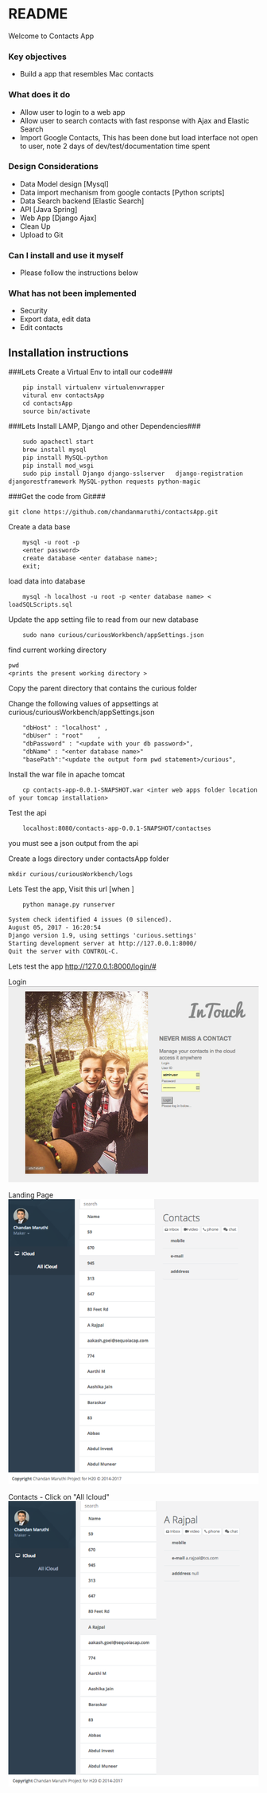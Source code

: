 # README #

Welcome to Contacts App

### Key objectives ###

* Build a app that resembles Mac contacts

### What does it do  ###
*  Allow user to login to a web app
*  Allow user to search contacts with fast response with Ajax and Elastic Search
*  Import Google Contacts, This has been done but load interface not open to user, note 2 days of dev/test/documentation time spent

### Design Considerations  ###

*  Data Model design [Mysql]
*  Data import mechanism from google contacts [Python scripts]
*  Data Search backend [Elastic Search]
*  API  [Java Spring] 
*  Web App [Django Ajax]
*  Clean Up 
*  Upload to Git

### Can I install and use it myself ###

* Please follow the instructions below

### What has not been implemented  ###
* Security
* Export data, edit data
* Edit contacts


## Installation instructions ##

###Lets Create a Virtual Env to intall our code###
```
    pip install virtualenv virtualenvwrapper
    vitural env contactsApp
    cd contactsApp
    source bin/activate
```

###Lets Install LAMP, Django and other Dependencies###
```
    sudo apachectl start
    brew install mysql
    pip install MySQL-python
    pip install mod_wsgi
    sudo pip install Django django-sslserver   django-registration djangorestframework MySQL-python requests python-magic
```

###Get the code from Git###
```
git clone https://github.com/chandanmaruthi/contactsApp.git
```

Create a data base
```
    mysql -u root -p
    <enter password>
    create database <enter database name>;
    exit;
```

load data into database
```
    mysql -h localhost -u root -p <enter database name> < loadSQLScripts.sql 
```

Update the app setting file to read from our new database

```
    sudo nano curious/curiousWorkbench/appSettings.json
```
find current working directory
```
pwd
<prints the present working directory >
```
Copy the parent directory that contains the curious folder

Change the following values of appsettings at curious/curiousWorkbench/appSettings.json
```
    "dbHost" : "localhost" ,
    "dbUser" : "root"    ,
    "dbPassword" : "<update with your db password>",
    "dbName" : "<enter database name>"
    "basePath":"<update the output form pwd statement>/curious",
```    


Install the war file in apache tomcat
```
    cp contacts-app-0.0.1-SNAPSHOT.war <inter web apps folder location  of your tomcap installation>

```
Test the api
```
    localhost:8080/contacts-app-0.0.1-SNAPSHOT/contactses
```
you must see a json output from the api

Create a logs directory under contactsApp folder

```
mkdir curious/curiousWorkbench/logs
```
Lets Test the app, Visit this url [when ]



```
    python manage.py runserver  
```

```
System check identified 4 issues (0 silenced).
August 05, 2017 - 16:20:54
Django version 1.9, using settings 'curious.settings'
Starting development server at http://127.0.0.1:8000/
Quit the server with CONTROL-C.
```

Lets test the app
    http://127.0.0.1:8000/login/#

Login
![alt text](https://github.com/chandanmaruthi/contactsApp/blob/master/Home.png "Logo Title Text 1")

Landing Page
![alt text](https://github.com/chandanmaruthi/contactsApp/blob/master/Login.png "Logo Title Text 1")

Contacts - Click on "All Icloud"
![alt text](https://github.com/chandanmaruthi/contactsApp/blob/master/Contacts.png "Logo Title Text 1")
